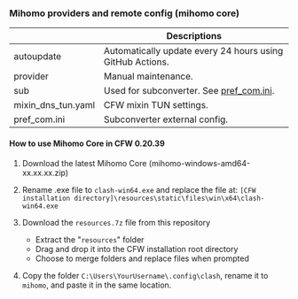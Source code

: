 ### Mihomo providers and remote config (mihomo core)
|| Descriptions |
| - | - |
| autoupdate | Automatically update every 24 hours using GitHub Actions. |
| provider | Manual maintenance. |
| sub | Used for subconverter. See [pref_com.ini](https://github.com/ameyukisora/Clash-Rule/blob/master/pref_com.ini).|
| mixin_dns_tun.yaml | CFW mixin TUN settings. |
| pref_com.ini | Subconverter external config. |

#### How to use Mihomo Core in CFW 0.20.39

1. Download the latest Mihomo Core (mihomo-windows-amd64-xx.xx.xx.zip)

2. Rename .exe file to `clash-win64.exe` and replace the file at:
   `[CFW installation directory]\resources\static\files\win\x64\clash-win64.exe`

3. Download the `resources.7z` file from this repository
   - Extract the "`resources`" folder
   - Drag and drop it into the CFW installation root directory
   - Choose to merge folders and replace files when prompted
4. Copy the folder `C:\Users\YourUsername\.config\clash`, rename it to `mihomo`, and paste it in the same location.
